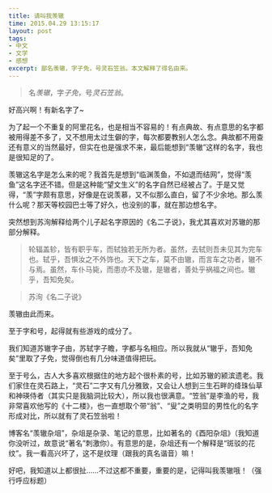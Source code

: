 ```yaml
---
title: 请叫我羡辙
time: 2015.04.29 13:15:17
layout: post
tags:
- 中文
- 文学
- 感想
excerpt: 鄙名羡辙，字子免，号灵石笠翁。本文解释了得名由来。
---
```


> 名*羡辙*，字*子免*，号*灵石笠翁*。

好高兴啊！有新名字了~

为了起一个不重复的阿里花名，也是相当不容易的！有点典故、有点意思的名字都被用得差不多了，又不想用太过生僻的字，每次都要教别人怎么念。典故都不用查还有意义的当然最好，但实在也是强求不来，最后能想到“羡辙”这样的名字，我也是很知足的了。

羡辙这名字是怎么来的呢？我首先是想到“临渊羡鱼，不如退而结网”，觉得“羡鱼”这名字还不错。但是这种能“望文生义”的名字自然已经被占了。于是又觉得，“羡”字颇有意思，好像是在说羡慕，又不似那么直白，留了不少余地。那么羡什么呢？那天等校园巴士等了好久，也没别的事，就在那边想名字。

突然想到苏洵解释给两个儿子起名字原因的《名二子说》，我尤其喜欢对苏辙的那部分解释。

> 轮辐盖轸，皆有职乎车，而轼独若无所为者。虽然，去轼则吾未见其为完车也。轼乎，吾惧汝之不外饰也。天下之车，莫不由辙，而言车之功者，辙不与焉。虽然，车仆马毙，而患亦不及辙，是辙者，善处乎祸福之间也。辙乎，吾知免矣。

> 苏洵《名二子说》

羡辙由此而来。

至于字和号，起得就有些游戏的成分了。

我们知道苏辙字子由，苏轼字子瞻，字都与名相应。所以我就从“辙乎，吾知免矣”里取了子免，觉得倒也有几分味道值得把玩。

至于号么，古人大多喜欢根据住的地方起个很朴素的号，比如苏辙的颍滨遗老。我们家住在灵石路上，“灵石”二字又有几分雅致，又会让人想到三生石畔的绛珠仙草和神瑛侍者（其实只是我脑洞比较大），所以我也很满意。“笠翁”是李渔的号，我非常喜欢他写的《十二楼》，也一直想取个带“翁”、“叟”之类明显的男性化的名字形成对比，所以就有了灵石笠翁啦！

博客名“羡辙杂俎”，杂俎是杂录、笔记的意思，比如著名的《酉阳杂俎》（我知道你没听过，故意说“著名”刺激你）。有意思的是，杂俎还有一个解释是“斑驳的花纹”。我一看高兴坏了，这不是纹理（跟我的真名谐音）嘛！

好吧，我知道以上都很扯……不过这都不重要，重要的是，记得叫我羡辙哦！（强行呼应标题）
